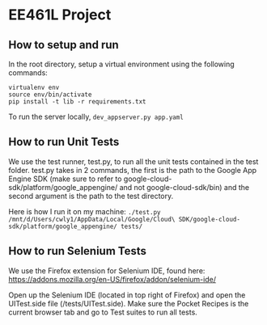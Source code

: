 # EE461L Project

## How to setup and run
In the root directory, setup a virtual environment using the following commands:
```
virtualenv env
source env/bin/activate
pip install -t lib -r requirements.txt
```

To run the server locally, `dev_appserver.py app.yaml`

## How to run Unit Tests
We use the test runner, test.py, to run all the unit tests contained in the test folder. test.py takes in 2 commands, the first is the path to the Google App Engine SDK (make sure to refer to google-cloud-sdk/platform/google_appengine/ and not google-cloud-sdk/bin) and the second argument is the path to the test directory.

Here is how I run it on my machine: `./test.py /mnt/d/Users/cwly1/AppData/Local/Google/Cloud\ SDK/google-cloud-sdk/platform/google_appengine/ tests/`

## How to run Selenium Tests
We use the Firefox extension for Selenium IDE, found here: https://addons.mozilla.org/en-US/firefox/addon/selenium-ide/

Open up the Selenium IDE (located in top right of Firefox) and open the UITest.side file (/tests/UITest.side). Make sure the Pocket Recipes is the current browser tab and go to Test suites to run all tests.
